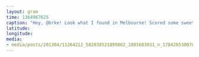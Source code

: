 ```yaml
---
layout: gram
time: 1364967625
caption: "Hey, @brke! Look what I found in Melbourne! Scored some sweet short-shorts and tight pants."
latitude: 
longitude: 
media:
- media/posts/201304/11264212_582038521899862_1801683031_n_17842653007000351.jpg
---
```

